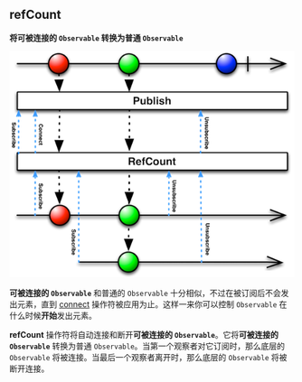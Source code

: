 ## refCount

**将可被连接的 `Observable` 转换为普通  `Observable`**

![](/assets/WhichOperator/Operators/refCount.png)

**可被连接的 `Observable`** 和普通的 `Observable` 十分相似，不过在被订阅后不会发出元素，直到 [connect] 操作符被应用为止。这样一来你可以控制 `Observable` 在什么时候**开始**发出元素。

**refCount** 操作符将自动连接和断开**可被连接的 `Observable`**。它将**可被连接的 `Observable`** 转换为普通  `Observable`。当第一个观察者对它订阅时，那么底层的 `Observable` 将被连接。当最后一个观察者离开时，那么底层的 `Observable` 将被断开连接。

[connect]:connect.md
